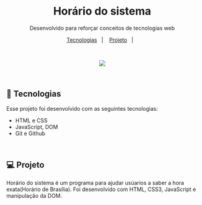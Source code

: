 <h1 align="center">Horário do sistema</h1>

<p align="center">
Desenvolvido para reforçar conceitos de tecnologias web<br/>


<p align="center">
  <a href="#-tecnologias">Tecnologias</a>&nbsp;&nbsp;&nbsp;|&nbsp;&nbsp;&nbsp;
  <a href="#-projeto">Projeto</a>&nbsp;&nbsp;&nbsp;|&nbsp;&nbsp;&nbsp;
</p>

<br>

<p align="center">
 <img src="../.github/preview.png">
</p>

<br>

## 🚀 Tecnologias

Esse projeto foi desenvolvido com as seguintes tecnologias:

- HTML e CSS
- JavaScript, DOM
- Git e Github

<br>

## 💻 Projeto

Horário do sistema é um programa para ajudar usúarios a saber a hora exata(Horário de Brasília). Foi desenvolvido com HTML, CSS3, JavaScript e manipulação da DOM.

<br>

